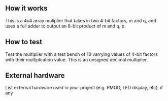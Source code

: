 <!---

This file is used to generate your project datasheet. Please fill in the information below and delete any unused
sections.

You can also include images in this folder and reference them in the markdown. Each image must be less than
512 kb in size, and the combined size of all images must be less than 1 MB.
-->

## How it works

This is a 4x4 array muliplier that takes in two 4-bit factors, m and q, and uses a full adder to output an 8-bit product of m and q, p.

## How to test

Test the multiplier with a test bench of 10 varrying values of 4-bit factors with their multiplcation value. This is an unsigned decimal multiplier. 

## External hardware

List external hardware used in your project (e.g. PMOD, LED display, etc), if any
